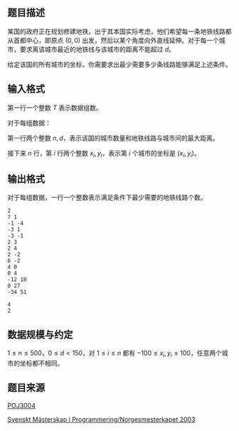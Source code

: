 ## 题目描述

某国的政府正在规划修建地铁。出于其本国实际考虑，他们希望每一条地铁线路都从首都中心，即原点 $(0,0)$ 出发，然后以某个角度向外直线延伸。对于每一个城市，要求离该城市最近的地铁线与该城市的距离不能超过 $d$。

给定该国的所有城市的坐标，你需要求出最少需要多少条线路能够满足上述条件。

## 输入格式

第一行一个整数 $T$ 表示数据组数。

对于每组数据：

第一行两个整数 $n,d$，表示该国的城市数量和地铁线路与城市间的最大距离。

接下来 $n$ 行，第 $i$ 行两个整数 $x_i,y_i$，表示第 $i$ 个城市的坐标是 $(x_i,y_i)$。

## 输出格式

对于每组数据，一行一个整数表示满足条件下最少需要的地铁线路个数。

```input1
2
7 1
-1 -4
-3 1
-3 -1
2 3
2 4
2 -2
6 -2
4 0
0 4
-12 18
0 27
-34 51
```

```output1
4
2
```

## 数据规模与约定

$1\le n\le 500$，$0\le d<150$，对 $1\le i\le n$ 都有 $-100 \le x_i,y_i\le 100$，任意两个城市的坐标都不相同。

## 题目来源

[POJ3004](http://poj.org/problem?id=3004)

[Svenskt Mästerskap i Programmering/Norgesmesterkapet 2003](http://poj.org/searchproblem?field=source&key=Svenskt+M%C3%A4sterskap+i+Programmering%2FNorgesmesterskapet+2003)